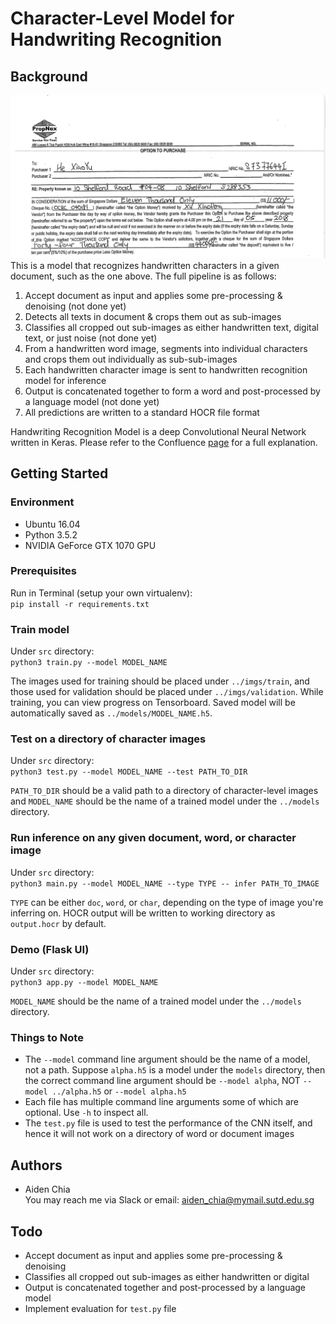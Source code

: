 # Character-Level Model for Handwriting Recognition

## Background
![Example Document](https://github.com/aidenchia-taiger/char-recognizer/blob/master/figures/otp.png)   
This is a model that recognizes handwritten characters in a given document, such as the one above. The full pipeline is as follows:
1. Accept document as input and applies some pre-processing & denoising (not done yet) 
2. Detects all texts in document & crops them out as sub-images
3. Classifies all cropped out sub-images as either handwritten text, digital text, or just noise (not done yet)
4. From a handwritten word image, segments into individual characters and crops them out individually as sub-sub-images
5. Each handwritten character image is sent to handwritten recognition model for inference
6. Output is concatenated together to form a word and post-processed by a language model (not done yet)
7. All predictions are written to a standard HOCR file format

Handwriting Recognition Model is a deep Convolutional Neural Network written in Keras. Please refer to the Confluence [page](https://taiger.atlassian.net/wiki/spaces/NLP/pages/693600765/Word+Recognition+with+Explicit+Character+Segmentation?atlOrigin=eyJpIjoiOTA1YWFmOGUxNDQ4NDk5ZThkZTJlMWUzNTdhNjZlYjYiLCJwIjoiYyJ9) for a full explanation.

## Getting Started

### Environment
- Ubuntu 16.04
- Python 3.5.2
- NVIDIA GeForce GTX 1070 GPU

### Prerequisites
Run in Terminal (setup your own virtualenv):   
`pip install -r requirements.txt` 

### Train model
Under `src` directory:   
`python3 train.py --model MODEL_NAME`   

The images used for training should be placed under `../imgs/train`, and those used for validation should be placed under `../imgs/validation`. While training, you can view progress on Tensorboard. Saved model will be automatically saved as `../models/MODEL_NAME.h5`.

### Test on a directory of character images
Under `src` directory:   
`python3 test.py --model MODEL_NAME --test PATH_TO_DIR`   

`PATH_TO_DIR` should be a valid path to a directory of character-level images and `MODEL_NAME` should be the name of a trained model under the `../models` directory.

### Run inference on any given document, word, or character image
Under `src` directory:      
`python3 main.py --model MODEL_NAME --type TYPE -- infer PATH_TO_IMAGE`

`TYPE` can be either `doc`, `word`, or `char`, depending on the type of image you're inferring on. HOCR output will be written to working directory as `output.hocr` by default.

### Demo (Flask UI)
Under `src` directory:    
`python3 app.py --model MODEL_NAME`    

`MODEL_NAME` should be the name of a trained model under the `../models` directory.

### Things to Note
- The `--model` command line argument should be the name of a model, not a path. Suppose `alpha.h5` is a model under the `models` directory, then the correct command line argument should be `--model alpha`, NOT `--model ../alpha.h5` or `--model alpha.h5`
- Each file has multiple command line arguments some of which are optional. Use `-h` to inspect all.
- The `test.py` file is used to test the performance of the CNN itself, and hence it will not work on a directory of word or document images

## Authors
- Aiden Chia   
You may reach me via Slack or email: aiden_chia@mymail.sutd.edu.sg

## Todo
- Accept document as input and applies some pre-processing & denoising
- Classifies all cropped out sub-images as either handwritten or digital
- Output is concatenated together and post-processed by a language model
- Implement evaluation for `test.py` file
